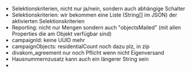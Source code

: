 - Selektionskriterien, nicht nur ja/nein, sondern auch abhängige Schalter
- Selektionskriterien: wir bekommen eine Liste (String[] im JSON) der aktivierten Selektionskriterien
- Reporting: nicht nur Mengen sondern auch "objectsMailed" (mit allen Properties die am Objekt verfügbar sind)
- campaignId: keine UUID mehr
- campaignObjects: residentialCount noch dazu plz, in zip
- divakom_agreement nur noch Pflicht wenn nicht Eigenversand
- Hausnummernzusatz kann auch ein längerer String sein
- 